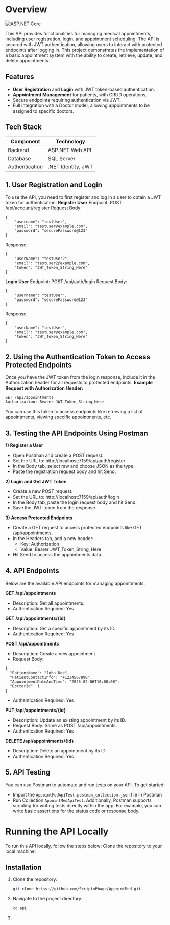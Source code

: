 # Overview

![ASP.NET Core](https://img.shields.io/badge/ASP.NET-Core%208-blue) 


This API provides functionalities for managing medical appointments, including user registration, login, and appointment scheduling. The API is secured with JWT authentication, allowing users to interact with protected endpoints after logging in. This project demonstrates the implementation of a basic appointment system with the ability to create, retrieve, update, and delete appointments.
## Features
- **User Registration** and **Login** with JWT token-based authentication.
- **Appointment Management** for patients, with CRUD operations.
- Secure endpoints requiring authentication via JWT.
- Full integration with a Doctor model, allowing appointments to be assigned to specific doctors.

## Tech Stack
| Component      | Technology             |
|----------------|-------------------------|
| Backend        | ASP.NET Web API        |
| Database       | SQL Server             |
| Authentication | .NET Identity, JWT     |
## 1. User Registration and Login
To use the API, you need to first register and log in a user to obtain a JWT token for authentication.
**Register User**
Endpoint: POST /api/account/register
Request Body:
```
{
    "username": "testUser",
    "email": "testuser@example.com",
    "password": "securePassword@123"
}
```
Response:
```
{
    "userName": "testUser2",
    "email": "testuser2@example.com",
    "token": "JWT_Token_String_Here"
}
```
**Login User**
Endpoint: POST /api/auth/login
Request Body:
```
{
    "username": "testUser",
    "password": "securePassword@123"
}
```
Response:
```
{
    "userName": "testUser",
    "email": "testuser@example.com",
    "token": "JWT_Token_String_Here"
}
```
## 2. Using the Authentication Token to Access Protected Endpoints
Once you have the JWT token from the login response, include it in the Authorization header for all requests to protected endpoints.
**Example Request with Authorization Header:**
```
GET /api/appointments
Authorization: Bearer JWT_Token_String_Here
```
You can use this token to access endpoints like retrieving a list of appointments, viewing specific appointments, etc.
## 3. Testing the API Endpoints Using Postman
**1) Register a User**
- Open Postman and create a POST request.
- Set the URL to: http://localhost:7159/api/auth/register
- In the Body tab, select raw and choose JSON as the type.
- Paste the registration request body and hit Send.

**2) Login and Get JWT Token**
- Create a new POST request.
- Set the URL to: http://localhost:7159/api/auth/login
- In the Body tab, paste the login request body and hit Send.
- Save the JWT token from the response.
  
**3) Access Protected Endpoints**
- Create a GET request to access protected endpoints like GET /api/appointments.
- In the Headers tab, add a new header:
    - Key: Authorization
    - Value: Bearer JWT_Token_String_Here
- Hit Send to access the appointments data.

## 4. API Endpoints
Below are the available API endpoints for managing appointments:

**GET /api/appointments**
- Description: Get all appointments.
- Authentication Required: Yes
  
**GET /api/appointments/{id}**
- Description: Get a specific appointment by its ID.
- Authentication Required: Yes
  
**POST /api/appointments**
- Description: Create a new appointment.
- Request Body:
```
{
  "PatientName": "John Doe",
  "PatientContactInfo": "+1234567890",
  "AppointmentDateAndTime": "2025-02-06T10:00:00",
  "DoctorId": 1
}
```
- Authentication Required: Yes
  
**PUT /api/appointments/{id}**
- Description: Update an existing appointment by its ID.
- Request Body: Same as POST /api/appointments.
- Authentication Required: Yes
  
**DELETE /api/appointments/{id}**
- Description: Delete an appointment by its ID.
- Authentication Required: Yes
  
## 5. API Testing
You can use Postman to automate and run tests on your API. To get started:
- Import the ```AppointMedApiTest.postman_collection.json``` file in Postman
- Run Collection ```AppointMedApiTest```.
Additionally, Postman supports scripting for writing tests directly within the app. For example, you can write basic assertions for the status code or response body.

# Running the API Locally
To run this API locally, follow the steps below:
Clone the repository to your local machine:
## Installation
1. Clone the repository:
   ```bash
   git clone https://github.com/ScriptoPhage/AppointMed.git
2. Navigate to the project directory:
   ```bash
   cd api
3. 
   

